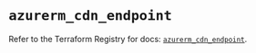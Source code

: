 # `azurerm_cdn_endpoint`

Refer to the Terraform Registry for docs: [`azurerm_cdn_endpoint`](https://registry.terraform.io/providers/hashicorp/azurerm/2.99.0/docs/resources/cdn_endpoint).
